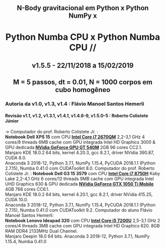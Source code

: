 ## <center> N-Body gravitacional em Python x Python NumPy x </center>
# <center> Python Numba CPU x Python Numba CPU // </center>
## <center> v1.5.5 - 22/11/2018 a 15/02/2019 </center>
## <center> M = 5 passos, dt = 0.01, N = 1000 corpos em cubo homogêneo</center>
### Autoria da v1.0, v1.3, v1.4 : Flávio Manoel Santos Hemerli
#### Revisão v1.1, v1.2, v1.3.1, v1.4.1, v1.4.6-9, v1.5.0-5 : Roberto Colistete Júnior
-> Computador do prof. Roberto Colistete Jr. :  
**Notebook Dell XPS 15** com CPU [**Intel Core i7 2670QM**](https://ark.intel.com/products/53469/Intel-Core-i7-2670QM-Processor-6M-Cache-up-to-3-10-GHz-) 2,2-3,1 GHz 4 cores/8 threads 6MB cache com GPU integrada Intel HD Graphics 3000 & GPU dedicada [**NVidia GeForce GPU GT 540M**](https://www.geforce.com/hardware/notebook-gpus/geforce-gt-540m/specifications) 2GB 96 cores CC2.1.  
Manjaro KDE 18.0.2 64 bits, kernel 4.20.3, gcc 8.2.1, driver NVidia 390.87, CUDA 8.0.  
Anaconda 3 2018-12, Python 3.7.1, NumPy 1.15.4, PyCUDA 2018.1.1 (Python 2.7.15), Numba 0.41.0 com CUDAToolkit 8.0.
Computador do prof. Roberto Colistete Jr. :
**Notebook Dell G3 15 3579** com CPU [**Intel Core i7 8750H**](https://ark.intel.com/products/134906/Intel-Core-i7-8750H-Processor-9M-Cache-up-to-4-10-GHz-) Kaby Lake 2,2-4,1 GHz 6 cores/12 threads 9MB cache com GPU integrada Intel UHD Graphics 630 & GPU dedicada [**NVidia GeForce GTX 1050 Ti Mobile**](https://www.nvidia.com/en-us/geforce/products/10series/laptops/) 4GB 768 cores CC6.1.   
Manjaro KDE 18.0.2 64 bits, kernel 4.20.1, gcc 8.2.1, driver NVidia 415.25, CUDA 10.0.  
Anaconda 3 2018-12, Python 3.7.1, NumPy 1.15.4, PyCUDA 2018.1.1 (Python 2.7.15), Numba 0.41.0 com CUDAToolkit 9.2.
Computador do aluno Flávio Manoel Santos Hemerli:   
**Notebook Lenovo Ideapad 320** com CPU [**Intel Core i5 7200U**](https://ark.intel.com/pt-br/products/95443/Intel-Core-i5-7200U-Processor-3M-Cache-up-to-3-10-GHz-) 2,5-3,1 GHz 2 cores/4 threads 3MB cache com GPU integrada Intel HD Graphics 620. 8GB RAM DDR4 2133MHz Dual Channel.  
Manjaro Deepin 18.0 64 bits. Anaconda 3 2018-12, Python 3.7.1, NumPy 1.15.4, Numba 0.41.0
